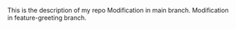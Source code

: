 This is the description of my repo
Modification in main branch.
Modification in feature-greeting branch. 

